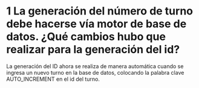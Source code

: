 # 1 La generación del número de turno debe hacerse vía motor de base de datos. ¿Qué cambios hubo que realizar para la generación del id?

La generación del ID ahora se realiza de manera automática cuando se ingresa un nuevo turno en la base de datos, colocando la palabra clave AUTO_INCREMENT en el id del turno.
